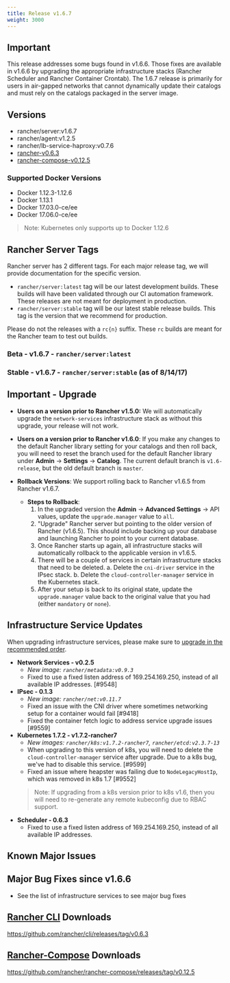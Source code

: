 ```yaml
---
title: Release v1.6.7
weight: 3000
---
```


## Important

This release addresses some bugs found in v1.6.6. Those fixes are available in v1.6.6 by upgrading the appropriate infrastructure stacks (Rancher Scheduler and Rancher Container Crontab). The 1.6.7 release is primarily for users in air-gapped networks that cannot dynamically update their catalogs and must rely on the catalogs packaged in the server image.

## Versions
- rancher/server:v1.6.7
- rancher/agent:v1.2.5
- rancher/lb-service-haproxy:v0.7.6
- [rancher-v0.6.3](https://github.com/rancher/cli/releases/tag/v0.6.3)
- [rancher-compose-v0.12.5](https://github.com/rancher/rancher-compose/releases/tag/v0.12.5)

### Supported Docker Versions

* Docker 1.12.3-1.12.6
* Docker 1.13.1
* Docker 17.03.0-ce/ee 
* Docker 17.06.0-ce/ee 

> Note: Kubernetes only supports up to Docker 1.12.6 

## Rancher Server Tags

Rancher server has 2 different tags. For each major release tag, we will provide documentation for the specific version.
- `rancher/server:latest` tag will be our latest development builds. These builds will have been validated through our CI automation framework. These releases are not meant for deployment in production.
- `rancher/server:stable` tag will be our latest stable release builds. This tag is the version that we recommend for production.  

Please do not the releases with a `rc{n}` suffix. These `rc` builds are meant for the Rancher team to test out builds.

### Beta - v1.6.7 - `rancher/server:latest`
### Stable - v1.6.7 - `rancher/server:stable` (as of 8/14/17) 

## Important - Upgrade
* **Users on a version prior to Rancher v1.5.0:** We will automatically upgrade the `network-services` infrastructure stack as without this upgrade, your release will not work. 
* **Users on a version prior to Rancher v1.6.0**: If you make any changes to the default Rancher library setting for your catalogs and then roll back, you will need to reset the branch used for the default Rancher library under **Admin** -> **Settings** -> **Catalog**. The current default branch is `v1.6-release`, but the old default branch is `master`. 

* **Rollback Versions**: We support rolling back to Rancher v1.6.5 from Rancher v1.6.7.
  * **Steps to Rollback**:
    1. In the upgraded version the **Admin** -> **Advanced Settings** -> API values, update the `upgrade.manager` value to `all`. 
    2. "Upgrade" Rancher server but pointing to the older version of Rancher (v1.6.5). This should include backing up your database and launching Rancher to point to your current database.  
    3. Once Rancher starts up again, all infrastructure stacks will automatically rollback to the applicable version in v1.6.5. 
    4. There will be a couple of services in certain infrastructure stacks that need to be deleted. 
       a. Delete the `cni-driver` service in the IPsec stack.
       b. Delete the `cloud-controller-manager` service in the Kubernetes stack.
    5. After your setup is back to its original state, update the `upgrade.manager` value back to the original value that you had (either `mandatory` or `none`). 

## Infrastructure Service Updates
When upgrading infrastructure services, please make sure to [upgrade in the recommended order](http://www.cnrancher.com/docs/rancher/v1.6/en/upgrading/#infrastructure-services).

* **Network Services - v0.2.5**
  - _New image: `rancher/metadata:v0.9.3`_
  -  Fixed to use a fixed listen address of 169.254.169.250, instead of all available IP addresses. [#9548]
* **IPsec - 0.1.3**
  - _New image: `rancher/net:v0.11.7`_
  - Fixed an issue with the CNI driver where sometimes networking setup for a container would fail [#9418]
  - Fixed the container fetch logic to address service upgrade issues [#9559]
* **Kubernetes 1.7.2 - v1.7.2-rancher7**
  - _New images: `rancher/k8s:v1.7.2-rancher7`, `rancher/etcd:v2.3.7-13`_
  - When upgrading to this version of k8s, you will need to delete the `cloud-controller-manager` service after upgrade. Due to a k8s bug, we've had to disable this service. [#9599]
  - Fixed an issue where heapster was failing due to `NodeLegacyHostIp`, which was removed in k8s 1.7 [#9552]
  >Note: If upgrading from a k8s version prior to k8s v1.6, then you will need to re-generate any remote kubeconfig due to RBAC support.
* **Scheduler - 0.6.3** 
  - Fixed to use a fixed listen address of 169.254.169.250, instead of all available IP addresses.


## Known Major Issues
 
## Major Bug Fixes since v1.6.6
- See the list of infrastructure services to see major bug fixes

## [Rancher CLI](https://docs.rancher.com/rancher/v1.6/en/cli/) Downloads

https://github.com/rancher/cli/releases/tag/v0.6.3

## [Rancher-Compose](https://docs.rancher.com/rancher/v1.6/en/cattle/rancher-compose/) Downloads

https://github.com/rancher/rancher-compose/releases/tag/v0.12.5
